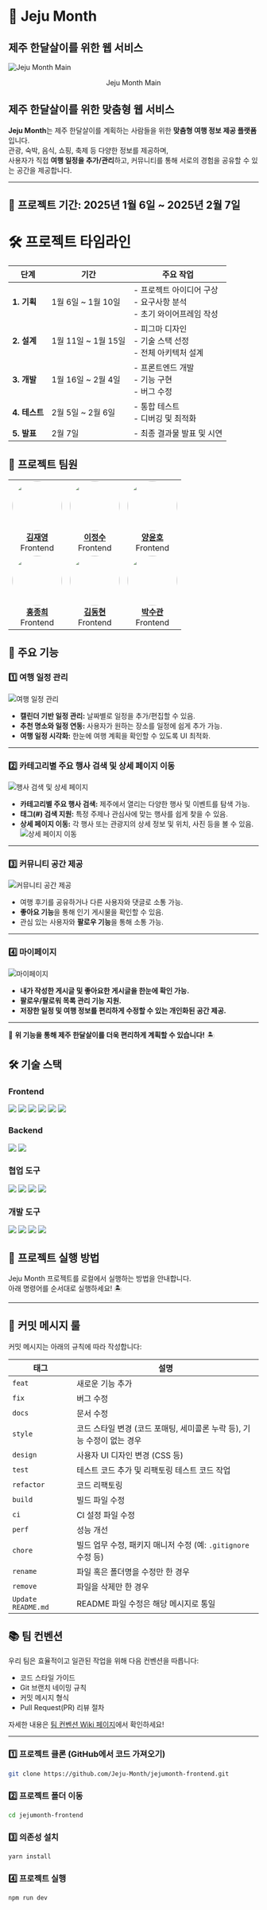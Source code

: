 # 🍊 Jeju Month

## 제주 한달살이를 위한 웹 서비스

<img src="public/images/mainImg.png" alt="Jeju Month Main">
<p style="text-align: center;">Jeju Month Main</p>

## **제주 한달살이를 위한 맞춤형 웹 서비스**
**Jeju Month**는 제주 한달살이를 계획하는 사람들을 위한 **맞춤형 여행 정보 제공 플랫폼**입니다.  
관광, 숙박, 음식, 쇼핑, 축제 등 다양한 정보를 제공하며,  
사용자가 직접 **여행 일정을 추가/관리**하고, 커뮤니티를 통해 서로의 경험을 공유할 수 있는 공간을 제공합니다.

---

## 📅 프로젝트 기간: **2025년 1월 6일 ~ 2025년 2월 7일**

# 🛠️ 프로젝트 타임라인

| 단계         | 기간                  | 주요 작업                              |
|--------------|-----------------------|---------------------------------------|
| **1. 기획**  | 1월 6일 ~ 1월 10일    | - 프로젝트 아이디어 구상<br>- 요구사항 분석<br>- 초기 와이어프레임 작성 |
| **2. 설계**  | 1월 11일 ~ 1월 15일   | - 피그마 디자인<br>- 기술 스택 선정<br>- 전체 아키텍처 설계 |
| **3. 개발**  | 1월 16일 ~ 2월 4일    | - 프론트엔드 개발<br>- 기능 구현<br>- 버그 수정 |
| **4. 테스트**| 2월 5일 ~ 2월 6일     | - 통합 테스트<br>- 디버깅 및 최적화 |
| **5. 발표**  | 2월 7일               | - 최종 결과물 발표 및 시연 |


<h2>👥 프로젝트 팀원</h2>
<table>
  <tr>
    <td>
      <div style="text-align: center;">
        <img src="https://github.com/jaeyo03.png?size=100" width="100" style="border-radius:50%;"><br>
        <a href="https://github.com/jaeyo03"><strong>김재영</strong></a><br>
        Frontend
      </div>
    </td>
    <td>
      <div style="text-align: center;">
        <img src="https://github.com/jjeongsu.png?size=100" width="100" style="border-radius:50%;"><br>
        <a href="https://github.com/jjeongsu"><strong>이정수</strong></a><br>
        Frontend
      </div>
    </td>
    <td>
      <div style="text-align: center;">
        <img src="https://github.com/Yangkles.png?size=100" width="100" style="border-radius:50%;"><br>
        <a href="https://github.com/Yangkles"><strong>양윤호</strong></a><br>
        Frontend
      </div>
    </td>
  </tr>
  <tr>
    <td>
      <div style="text-align: center;">
        <img src="https://github.com/HO-NNE.png?size=100" width="100" style="border-radius:50%;"><br>
        <a href="https://github.com/HO-NNE"><strong>홍종희</strong></a><br>
        Frontend
      </div>
    </td>
    <td>
      <div style="text-align: center;">
        <img src="https://github.com/kdh990315.png?size=100" width="100" style="border-radius:50%;"><br>
        <a href="https://github.com/kdh990315"><strong>김동현</strong></a><br>
        Frontend
      </div>
    </td>
    <td>
      <div style="text-align: center;">
        <img src="https://github.com/Sugwan-p.png?size=100" width="100" style="border-radius:50%;"><br>
        <a href="https://github.com/Sugwan-p"><strong>박수관</strong></a><br>
        Frontend
      </div>
    </td>
  </tr>
</table>





## 🌟 **주요 기능**

### 1️⃣ **여행 일정 관리**
![여행 일정 관리](public/images/schedule-list.png)
- **캘린더 기반 일정 관리:** 날짜별로 일정을 추가/편집할 수 있음.
- **추천 명소와 일정 연동:** 사용자가 원하는 장소를 일정에 쉽게 추가 가능.
- **여행 일정 시각화:** 한눈에 여행 계획을 확인할 수 있도록 UI 최적화.

---

### 2️⃣ **카테고리별 주요 행사 검색 및 상세 페이지 이동**
![행사 검색 및 상세 페이지](public/images/tour-info.png)

- **카테고리별 주요 행사 검색:** 제주에서 열리는 다양한 행사 및 이벤트를 탐색 가능.
- **태그(#) 검색 지원:** 특정 주제나 관심사에 맞는 행사를 쉽게 찾을 수 있음.
- **상세 페이지 이동:** 각 행사 또는 관광지의 상세 정보 및 위치, 사진 등을 볼 수 있음.
![상세 페이지 이동](public/images/tour-info2.png)

---

### 3️⃣ **커뮤니티 공간 제공**
![커뮤니티 공간 제공](public/images/community.png)
- 여행 후기를 공유하거나 다른 사용자와 댓글로 소통 가능.
- **좋아요 기능**을 통해 인기 게시물을 확인할 수 있음.
- 관심 있는 사용자와 **팔로우 기능**을 통해 소통 가능.

---

### 4️⃣ **마이페이지**
![마이페이지](public/images/mypage.png)
- **내가 작성한 게시글 및 좋아요한 게시글을 한눈에 확인 가능.**
- **팔로우/팔로워 목록 관리 기능 지원.**
- **저장한 일정 및 여행 정보를 편리하게 수정할 수 있는 개인화된 공간 제공.**

---

🎉 **위 기능을 통해 제주 한달살이를 더욱 편리하게 계획할 수 있습니다!** 🏝️


## 🛠️ 기술 스택

### **Frontend**
<p>
  <img src="https://img.shields.io/badge/JavaScript-F7DF1E?style=for-the-badge&logo=javascript&logoColor=black">
  <img src="https://img.shields.io/badge/React-61DAFB?style=for-the-badge&logo=react&logoColor=white">
  <img src="https://img.shields.io/badge/React Query-FF4154?style=for-the-badge&logo=react-query&logoColor=white">
  <img src="https://img.shields.io/badge/React Redux-764ABC?style=for-the-badge&logo=redux&logoColor=white">
  <img src="https://img.shields.io/badge/Axios-5A29E4?style=for-the-badge&logo=axios&logoColor=white">
  <img src="https://img.shields.io/badge/Tailwind CSS-06B6D4?style=for-the-badge&logo=tailwindcss&logoColor=white">
</p>

### **Backend**
<p>
  <img src="https://img.shields.io/badge/Supabase-3ECF8E?style=for-the-badge&logo=supabase&logoColor=white">
  <img src="https://img.shields.io/badge/Node.js-339933?style=for-the-badge&logo=node.js&logoColor=white">
</p>

### **협업 도구**
<p>
  <img src="https://img.shields.io/badge/Git-F05032?style=for-the-badge&logo=git&logoColor=white">
  <img src="https://img.shields.io/badge/GitHub-181717?style=for-the-badge&logo=github&logoColor=white">
  <img src="https://img.shields.io/badge/Notion-000000?style=for-the-badge&logo=notion&logoColor=white">
  <img src="https://img.shields.io/badge/Slack-4A154B?style=for-the-badge&logo=slack&logoColor=white">
</p>

### **개발 도구**
<p>
  <img src="https://img.shields.io/badge/VS Code-007ACC?style=for-the-badge&logo=visualstudiocode&logoColor=white">
  <img src="https://img.shields.io/badge/npm-CB3837?style=for-the-badge&logo=npm&logoColor=white">
  <img src="https://img.shields.io/badge/Prettier-F7B93E?style=for-the-badge&logo=prettier&logoColor=white">
  <img src="https://img.shields.io/badge/ESLint-4B32C3?style=for-the-badge&logo=eslint&logoColor=white">
</p>

## 🚀 **프로젝트 실행 방법**

Jeju Month 프로젝트를 로컬에서 실행하는 방법을 안내합니다.  
아래 명령어를 순서대로 실행하세요! 🏝️

---
## 📌 커밋 메시지 룰

커밋 메시지는 아래의 규칙에 따라 작성합니다:

| **태그**      | **설명**                                                                                   |
|--------------|-------------------------------------------------------------------------------------------|
| `feat`       | 새로운 기능 추가                                                                           |
| `fix`        | 버그 수정                                                                                 |
| `docs`       | 문서 수정                                                                                 |
| `style`      | 코드 스타일 변경 (코드 포매팅, 세미콜론 누락 등), 기능 수정이 없는 경우                    |
| `design`     | 사용자 UI 디자인 변경 (CSS 등)                                                             |
| `test`       | 테스트 코드 추가 및 리팩토링 테스트 코드 작업                                              |
| `refactor`   | 코드 리팩토링                                                                              |
| `build`      | 빌드 파일 수정                                                                             |
| `ci`         | CI 설정 파일 수정                                                                          |
| `perf`       | 성능 개선                                                                                 |
| `chore`      | 빌드 업무 수정, 패키지 매니저 수정 (예: `.gitignore` 수정 등)                              |
| `rename`     | 파일 혹은 폴더명을 수정만 한 경우                                                          |
| `remove`     | 파일을 삭제만 한 경우                                                                      |
| `Update README.md` | README 파일 수정은 해당 메시지로 통일 

## 📚 팀 컨벤션

우리 팀은 효율적이고 일관된 작업을 위해 다음 컨벤션을 따릅니다:
- 코드 스타일 가이드
- Git 브랜치 네이밍 규칙
- 커밋 메시지 형식
- Pull Request(PR) 리뷰 절차

자세한 내용은 [팀 컨벤션 Wiki 페이지](https://github.com/Jeju-Month/jejumonth-frontend/wiki/Code-Convention)에서 확인하세요!

---

### 1️⃣ **프로젝트 클론 (GitHub에서 코드 가져오기)**
```bash
git clone https://github.com/Jeju-Month/jejumonth-frontend.git
```

### 2️⃣ **프로젝트 폴더 이동**
```bash
cd jejumonth-frontend
```

### 3️⃣ **의존성 설치**
```bash
yarn install
```

### 4️⃣ **프로젝트 실행**
```bash
npm run dev 
```


